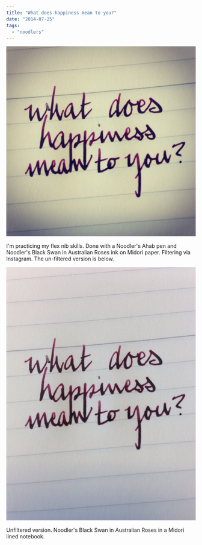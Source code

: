 ```yaml
---
title: "What does happiness mean to you?"
date: "2014-07-25"
tags: 
  - "noodlers"
---
```


![What does happiness mean to you?](happiness1.jpg)

I'm practicing my flex nib skills. Done with a Noodler's Ahab pen and Noodler's Black Swan in Australian Roses ink on Midori paper. Filtering via Instagram. The un-filtered version is below.

![Unfiltered version. Noodler's Black Swan in Australian Roses in a Midori lined notebook.](happiness2.jpg)

Unfiltered version. Noodler's Black Swan in Australian Roses in a Midori lined notebook.
